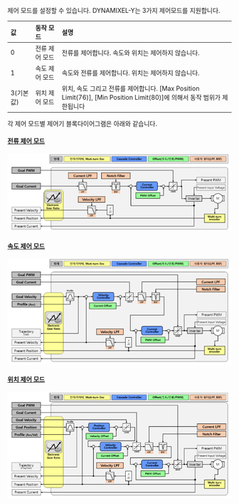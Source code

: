 제어 모드를 설정할 수 있습니다. DYNAMIXEL-Y는 3가지 제어모드를 지원합니다.

| 값        | 동작 모드           | 설명                                                                                                                                         |
|:----------|:--------------------|:---------------------------------------------------------------------------------------------------------------------------------------------|
| 0         | 전류 제어 모드      | 전류를 제어합니다. 속도와 위치는 제어하지 않습니다.                                                                                          |
| 1         | 속도 제어 모드      | 속도와 전류를 제어합니다. 위치는 제어하지 않습니다.                                                                                          |
| 3(기본값) | 위치 제어 모드      | 위치, 속도 그리고 전류를 제어합니다. [Max Position Limit(76)], [Min Position Limit(80)]에 의해서 동작 범위가 제한됩니다                            | 

각 제어 모드별 제어기 블록다이어그램은 아래와 같습니다.

#### [전류 제어 모드](#전류-제어-모드)
![](/assets/images/dxl/y/operating_mode_1.PNG)

#### [속도 제어 모드](#속도-제어-모드)
![](/assets/images/dxl/y/operating_mode_2.PNG)

 #### [위치 제어 모드](#위치-제어-모드)
![](/assets/images/dxl/y/operating_mode_3.PNG)
